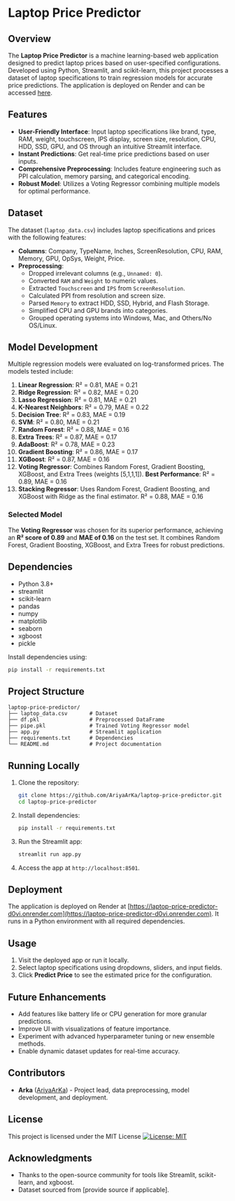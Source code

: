 ﻿# Laptop Price Predictor

## Overview
The **Laptop Price Predictor** is a machine learning-based web application designed to predict laptop prices based on user-specified configurations. Developed using Python, Streamlit, and scikit-learn, this project processes a dataset of laptop specifications to train regression models for accurate price predictions. The application is deployed on Render and can be accessed [here](https://laptop-price-predictor-d0vi.onrender.com).

## Features
- **User-Friendly Interface**: Input laptop specifications like brand, type, RAM, weight, touchscreen, IPS display, screen size, resolution, CPU, HDD, SSD, GPU, and OS through an intuitive Streamlit interface.
- **Instant Predictions**: Get real-time price predictions based on user inputs.
- **Comprehensive Preprocessing**: Includes feature engineering such as PPI calculation, memory parsing, and categorical encoding.
- **Robust Model**: Utilizes a Voting Regressor combining multiple models for optimal performance.

## Dataset
The dataset (`laptop_data.csv`) includes laptop specifications and prices with the following features:
- **Columns**: Company, TypeName, Inches, ScreenResolution, CPU, RAM, Memory, GPU, OpSys, Weight, Price.
- **Preprocessing**:
  - Dropped irrelevant columns (e.g., `Unnamed: 0`).
  - Converted `RAM` and `Weight` to numeric values.
  - Extracted `Touchscreen` and `IPS` from `ScreenResolution`.
  - Calculated PPI from resolution and screen size.
  - Parsed `Memory` to extract HDD, SSD, Hybrid, and Flash Storage.
  - Simplified CPU and GPU brands into categories.
  - Grouped operating systems into Windows, Mac, and Others/No OS/Linux.

## Model Development
Multiple regression models were evaluated on log-transformed prices. The models tested include:

1. **Linear Regression**: R² = 0.81, MAE = 0.21
2. **Ridge Regression**: R² = 0.82, MAE = 0.20
3. **Lasso Regression**: R² = 0.81, MAE = 0.21
4. **K-Nearest Neighbors**: R² = 0.79, MAE = 0.22
5. **Decision Tree**: R² = 0.83, MAE = 0.19
6. **SVM**: R² = 0.80, MAE = 0.21
7. **Random Forest**: R² = 0.88, MAE = 0.16
8. **Extra Trees**: R² = 0.87, MAE = 0.17
9. **AdaBoost**: R² = 0.78, MAE = 0.23
10. **Gradient Boosting**: R² = 0.86, MAE = 0.17
11. **XGBoost**: R² = 0.87, MAE = 0.16
12. **Voting Regressor**: Combines Random Forest, Gradient Boosting, XGBoost, and Extra Trees (weights [5,1,1,1]). **Best Performance**: R² = 0.89, MAE = 0.16
13. **Stacking Regressor**: Uses Random Forest, Gradient Boosting, and XGBoost with Ridge as the final estimator. R² = 0.88, MAE = 0.16

### Selected Model
The **Voting Regressor** was chosen for its superior performance, achieving an **R² score of 0.89** and **MAE of 0.16** on the test set. It combines Random Forest, Gradient Boosting, XGBoost, and Extra Trees for robust predictions.

## Dependencies
- Python 3.8+
- streamlit
- scikit-learn
- pandas
- numpy
- matplotlib
- seaborn
- xgboost
- pickle

Install dependencies using:
```bash
pip install -r requirements.txt
```

## Project Structure
```
laptop-price-predictor/
├── laptop_data.csv       # Dataset
├── df.pkl                # Preprocessed DataFrame
├── pipe.pkl              # Trained Voting Regressor model
├── app.py                # Streamlit application
├── requirements.txt      # Dependencies
└── README.md             # Project documentation
```

## Running Locally
1. Clone the repository:
   ```bash
   git clone https://github.com/AriyaArKa/laptop-price-predictor.git
   cd laptop-price-predictor
   ```
2. Install dependencies:
   ```bash
   pip install -r requirements.txt
   ```
3. Run the Streamlit app:
   ```bash
   streamlit run app.py
   ```
4. Access the app at `http://localhost:8501`.

## Deployment
The application is deployed on Render at [https://laptop-price-predictor-d0vi.onrender.com](https://laptop-price-predictor-d0vi.onrender.com). It runs in a Python environment with all required dependencies.

## Usage
1. Visit the deployed app or run it locally.
2. Select laptop specifications using dropdowns, sliders, and input fields.
3. Click **Predict Price** to see the estimated price for the configuration.

## Future Enhancements
- Add features like battery life or CPU generation for more granular predictions.
- Improve UI with visualizations of feature importance.
- Experiment with advanced hyperparameter tuning or new ensemble methods.
- Enable dynamic dataset updates for real-time accuracy.

## Contributors
- **Arka** ([AriyaArKa](https://github.com/AriyaArKa)) - Project lead, data preprocessing, model development, and deployment.

## License
This project is licensed under the MIT License
[![License: MIT](https://img.shields.io/badge/License-MIT-yellow.svg)](https://opensource.org/licenses/MIT)

## Acknowledgments
- Thanks to the open-source community for tools like Streamlit, scikit-learn, and xgboost.
- Dataset sourced from [provide source if applicable].

